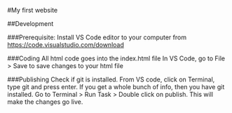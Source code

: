 #My first website

##Development

###Prerequisite: 
Install VS Code editor to your computer from  https://code.visualstudio.com/download

###Coding
All html code goes into the index.html file
In VS Code, go to File > Save to save changes to your html file

###Publishing
Check if git is installed. From VS code, click on Terminal, type git and press enter. If you get a whole bunch of info, then you have git installed.
Go to Terminal > Run Task > Double click on publish. This will make the changes go live.

